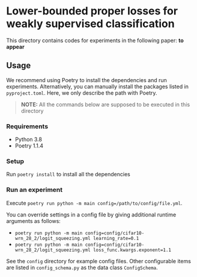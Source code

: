 # Lower-bounded proper losses for weakly supervised classification

This directory contains codes for experiments in the following paper: **to appear**

## Usage

We recommend using Poetry to install the dependencies and run experiments.
Alternatively, you can manually install the packages listed in `pyproject.toml`.
Here, we only describe the path with Poetry.

> **NOTE:**  All the commands below are supposed to be executed in this directory

### Requirements

- Python 3.8
- Poetry 1.1.4

### Setup

Run `poetry install` to install all the dependencies

### Run an experiment

Execute `poetry run python -m main config=/path/to/config/file.yml`.

You can override settings in a config file by giving additional runtime arguments as follows:

- `poetry run python -m main config=config/cifar10-wrn_28_2/logit_squeezing.yml learning_rate=0.1`
- `poetry run python -m main config=config/cifar10-wrn_28_2/logit_squeezing.yml loss_func.kwargs.exponent=1.1`

See the `config` directory for example config files.
Other configurable items are listed in `config_schema.py` as the data class `ConfigSchema`.

